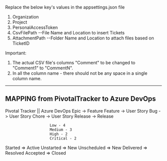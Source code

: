 Replace the below key's values in the appsettings.json file
1. Organization 
2. Project
3. PersonalAccessToken
4. CsvFilePath     --File Name and Location to insert Tickets
5. AttachmentPath  --Folder Name and Location to attach files based on TicketID

Important:
1. The actual CSV file's columns "Comment" to be changed to "Comment1" to "CommentN".
2. In all the column name - there should not be any space in a single column name.


-------------------------------------------
MAPPING from PivotalTracker to Azure DevOps
-------------------------------------------

Pivotal Tracker   ||    Azure DevOps
Epic              ->    Feature
Feature           ->    User Story
Bug               ->    User Story
Chore             ->    User Story
Release           ->    Release

                        Low - 4
                        Medium - 3
                        High - 2
                        Critical - 2

Started           =>    Active
Unstarted         =>    New
Unscheduled       =>    New
Delivered         =>    Resolved
Accepted          =>    Closed
